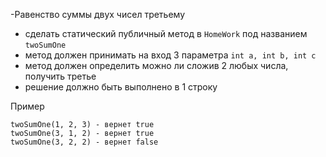 
-Равенство суммы двух чисел третьему 
- сделать статический публичный метод в `HomeWork` под названием `twoSumOne`
- метод должен принимать на вход 3 параметра `int a, int b, int c`
- метод должен определить можно ли сложив 2 любых числа, получить третье
- решение должно быть выполнено в 1 строку

Пример
```
twoSumOne(1, 2, 3) - вернет true
twoSumOne(3, 1, 2) - вернет true
twoSumOne(3, 2, 2) - вернет false
```
